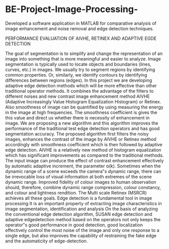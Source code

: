 # BE-Project-Image-Processing-

Developed a software application in MATLAB for comparative analysis of image enhancement and noise removal and edge detection techniques.

PERFORMANCE EVALUATION OF AIVHE, RETINEX AND ADAPTIVE EGDE DETECTION

The goal of segmentation is to simplify and change the representation of an image into something
that is more meaningful and easier to analyze. Image segmentation is typically used to locate objects
and boundaries (lines, curves, etc.) in images. We usually try to segment regions by identifying
common properties. Or, similarly, we identify contours by identifying differences between regions
(edges). In this project we are developing adaptive edge detection methods which will be more
effective than other traditional operator methods. It combines the advantage of the filters to different
noises and new contrast image enhancement method AIVHE (Adaptive Increasingly Value
Histogram Equalization Histogram) or Retinex. Also smoothness of image can be quantified by using
measuring the energy in the image at high frequencies. The smoothness coefficient is gives the this
value and direct us whether there is necessity of enhancement in image. We are proposing a new
algorithm and this algorithm improves the performance of the traditional test edge detection operators
and has good segmentation accuracy. The proposed algorithm first filters the noisy images, enhances
the contrast of the image by AIVHE or Retinex method accordingly with smoothness coefficient
which is then followed by adaptive edge detection. AIVHE is a relatively new method of histogram
equalization which has significant improvements as compared to the traditional methods. The input
image can produce the effect of contrast enhancement effectively by automatic adaptive increment,
the parameter α(k). Sometimes when the dynamic range of a scene exceeds the camera‟s dynamic range,
there can be irrevocable loss of visual information at both extremes of the scene dynamic range. Improved
fidelity of colour images to human observation should, therefore, combine dynamic range compression,
colour constancy, and colour and lightness rendition. The Multi scale Retinex (MSRCR) achieves all
these goals. Edge detection is a fundamental tool in image processing It is an important property of
extracting image characteristics in image segmentation, identification and analysis On the basis of
analyzing the conventional edge detection algorithm, SUSAN edge detection and adaptive edgedetection
method based on the operators not only keeps the operator‟s good performance in good
detection, good localization effectively control the most noise of the image and only one response to
a single edge, but also improves the capability of restraining the fake edge and the automaticity of
edge-detection.
